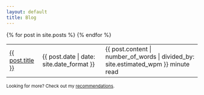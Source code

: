 ```yaml
---
layout: default
title: Blog
---
```


<table>
    {% for post in site.posts %}
        <tr>
            <td class="blog-post-title"><a href="{{ post.url }}">{{ post.title }}</a></td>
            <td><i class="fas fa-calendar-day"></i> {{ post.date | date: site.date_format }}</td>
            <td><i class="fas fa-stopwatch"></i> {{ post.content | number_of_words | divided_by: site.estimated_wpm }} minute read</td>
        </tr>
    {% endfor %}
</table>

<small>Looking for more? Check out my <a href="http://getpocket.com/@158g5d6fpY1f5A282fTb34aT6aA9p1b1593pdiVb8cbzd5E526203w88kD1Zd1cF?src=navbar"><i class="fab fa-get-pocket"></i> recommendations</a>.</small>
